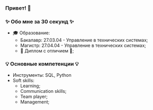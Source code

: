 ### Привет! 👋

### ✨ Обо мне за 30 секунд ✨ 
* 🎓 Образование:
  - Бакалавр: 27.03.04 - Управление в технических системах;
  - Магистр: 27.04.04 - Управление в технических системах;
  - 📕 Диплом с отличием 📕;

### 💡 Основные компетенции 💡
- Инструменты: SQL, Python
- Soft skills:
  * Learning;
  * Communication skills;
  * Team player;
  * Management;

